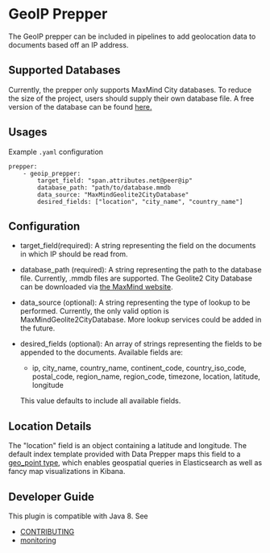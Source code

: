 # GeoIP Prepper
The GeoIP prepper can be included in pipelines to add geolocation data to documents based off an IP address. 

## Supported Databases
Currently, the prepper only supports MaxMind City databases. To reduce the size of the project, users should supply their own database file. A free version of the database can be found [here.](https://dev.maxmind.com/geoip/geolite2-free-geolocation-data)

## Usages
Example `.yaml` configuration
```
prepper:
    - geoip_prepper:
        target_field: "span.attributes.net@peer@ip"
        database_path: "path/to/database.mmdb
        data_source: "MaxMindGeolite2CityDatabase"
        desired_fields: ["location", "city_name", "country_name"]
```

## Configuration
- target_field(required): A string representing the field on the documents in which IP should be read from.
- database_path (required): A string representing the path to the database file. Currently, .mmdb files are supported. The Geolite2 City Database can be downloaded via [the MaxMind website](https://dev.maxmind.com/geoip/geolite2-free-geolocation-data).
- data_source (optional): A string representing the type of lookup to be performed. Currently, the only valid option is MaxMindGeolite2CityDatabase. More lookup services could be added in the future.
- desired_fields (optional): An array of strings representing the fields to be appended to the documents. Available fields are:
  - ip, city_name, country_name, continent_code, country_iso_code, postal_code, region_name, region_code, timezone, location, latitude, longitude
    
  This value defaults to include all available fields.

## Location Details
The "location" field is an object containing a latitude and longitude. The default index template provided with Data Prepper maps this field to a [geo_point type](https://www.elastic.co/guide/en/elasticsearch/reference/7.14/geo-point.html), which enables geospatial queries in Elasticsearch as well as fancy map visualizations in Kibana. 
## Developer Guide
This plugin is compatible with Java 8. See
- [CONTRIBUTING](https://github.com/opendistro-for-elasticsearch/data-prepper/blob/main/CONTRIBUTING.md)
- [monitoring](https://github.com/opendistro-for-elasticsearch/data-prepper/blob/main/docs/readme/monitoring.md)

